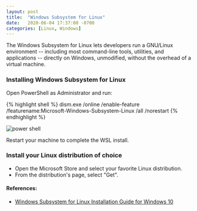 ```yaml
---
layout: post
title:  "Windows Subsystem for Linux"
date:   2020-06-04 17:37:00 -0700
categories: [Linux, Windows]
---
```


The Windows Subsystem for Linux lets developers run a GNU/Linux environment -- including most command-line tools, utilities, and applications -- directly on Windows, unmodified, without the overhead of a virtual machine.

### Installing Windows Subsystem for Linux

Open PowerShell as Administrator and run:

{% highlight shell %}
dism.exe /online /enable-feature /featurename:Microsoft-Windows-Subsystem-Linux /all /norestart
{% endhighlight %}

![power shell](/blog/assets/Capture-win-powershell-1.png)

Restart your machine to complete the WSL install.

### Install your Linux distribution of choice
- Open the Microsoft Store and select your favorite Linux distribution.
- From the distribution's page, select "Get".

#### References:
- [Windows Subsystem for Linux Installation Guide for Windows 10](https://docs.microsoft.com/en-us/windows/wsl/install-win10) 

